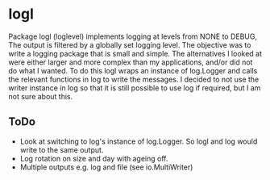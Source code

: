 # logl

Package logl (loglevel) implements logging at levels from NONE to DEBUG, The output is filtered by a globally set logging level.
The objective was to write a logging package that is small and simple. The alternatives I looked at were either larger and more complex than my applications, and/or did not do what I wanted.
To do this logl wraps an instance of log.Logger and calls the relevant functions in log to write the messages. I decided to not use the writer instance in log so that it is still possible to use log if required,  but I am not sure about this.


## ToDo
* Look at switching to log's instance of log.Logger.  So logl and log would write to the same output.
* Log rotation on size and day with ageing off.
* Multiple outputs e.g. log and file (see io.MultiWriter)


